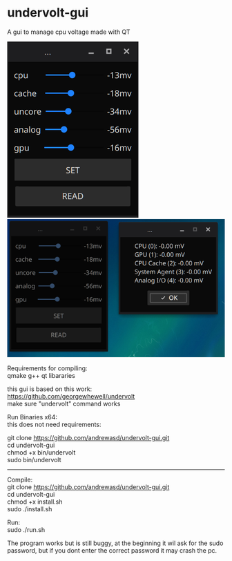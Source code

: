 # undervolt-gui
A gui to manage cpu voltage made with QT

![Alt text](pics/demo1.png?raw=true "Sample")
![Alt text](pics/demo2.png?raw=true "Sample")

Requirements for compiling:  
qmake
g++
qt libararies

this gui is based on this work:  
https://github.com/georgewhewell/undervolt  
make sure "undervolt" command works




Run Binaries x64:  
this does not need requirements:

git clone https://github.com/andrewasd/undervolt-gui.git  
cd undervolt-gui  
chmod +x bin/undervolt  
sudo bin/undervolt  

---------------------------------------------------------------------------
Compile:  
git clone https://github.com/andrewasd/undervolt-gui.git  
cd undervolt-gui  
chmod +x install.sh  
sudo ./install.sh

Run:  
sudo ./run.sh

The program works but is still buggy, at the beginning it wil ask for the sudo password, but 
if you dont enter the correct password it may crash the pc.






